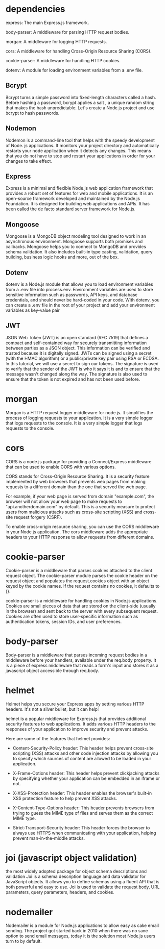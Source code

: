 # dependencies
express: The main Express.js framework.

body-parser: A middleware for parsing HTTP request bodies.

morgan: A middleware for logging HTTP requests.

cors: A middleware for handling Cross-Origin Resource Sharing (CORS).

cookie-parser: A middleware for handling HTTP cookies.

dotenv: A module for loading environment variables from a .env file.

##  Bcrypt
Bcrypt turns a simple password into fixed-length characters called a hash. Before hashing a password, bcrypt applies a salt , a unique random string that makes the hash unpredictable. Let's create a Node.js project and use bcrypt to hash passwords.

## Nodemon 
Nodemon is a command-line tool that helps with the speedy development of Node. js applications. It monitors your project directory and automatically restarts your node application when it detects any changes. This means that you do not have to stop and restart your applications in order for your changes to take effect.

## Express
Express is a minimal and flexible Node.js web application framework that provides a robust set of features for web and mobile applications. It is an open-source framework developed and maintained by the Node.js Foundation. It is designed for building web applications and APIs. It has been called the de facto standard server framework for Node.js.

## Mongoose
Mongoose is a MongoDB object modeling tool designed to work in an asynchronous environment. Mongoose supports both promises and callbacks. Mongoose helps you to connect to MongoDB and provides schema validation. It also includes built-in type casting, validation, query building, business logic hooks and more, out of the box.

## Dotenv
dotenv is a Node.js module that allows you to load environment variables from a .env file into process.env. Environment variables are used to store sensitive information such as passwords, API keys, and database credentials, and should never be hard-coded in your code.
With dotenv, you can create a .env file in the root of your project and add your environment variables as key-value pair
## JWT
JSON Web Token (JWT) is an open standard (RFC 7519) that defines a compact and self-contained way for securely transmitting information between parties as a JSON object. This information can be verified and trusted because it is digitally signed. JWTs can be signed using a secret (with the HMAC algorithm) or a public/private key pair using RSA or ECDSA. In this tutorial, we will use a secret to sign our tokens. The signature is used to verify that the sender of the JWT is who it says it is and to ensure that the message wasn't changed along the way. The signature is also used to ensure that the token is not expired and has not been used before.

# morgan 
Morgan is a HTTP request logger middleware for node.js. It simplifies the process of logging requests to your application. It is a very simple logger that logs requests to the console. It is a very simple logger that logs requests to the console.

# cors
CORS is a node.js package for providing a Connect/Express middleware that can be used to enable CORS with various options.

CORS stands for Cross-Origin Resource Sharing. It is a security feature implemented by web browsers that prevents web pages from making requests to a different domain than the one that served the web page.

For example, if your web page is served from domain "example.com", the browser will not allow your web page to make requests to "api.anotherdomain.com" by default. This is a security measure to protect users from malicious attacks such as cross-site scripting (XSS) and cross-site request forgery (CSRF).

To enable cross-origin resource sharing, you can use the CORS middleware in your Node.js application. The cors middleware adds the appropriate headers to your HTTP response to allow requests from different domains.

# cookie-parser
Cookie-parser is a middleware that parses cookies attached to the client request object. The cookie-parser module parses the cookie header on the request object and populates the request.cookies object with an object keyed by the cookie names. If the request contains no cookies, it defaults to {}.

cookie-parser is a middleware for handling cookies in Node.js applications. Cookies are small pieces of data that are stored on the client-side (usually in the browser) and sent back to the server with every subsequent request. Cookies are often used to store user-specific information such as authentication tokens, session IDs, and user preferences.

# body-parser
Body-parser is a middleware that parses incoming request bodies in a middleware before your handlers, available under the req.body property. It is a piece of express middleware that reads a form's input and stores it as a javascript object accessible through req.body.

# helmet
Helmet helps you secure your Express apps by setting various HTTP headers. It's not a silver bullet, but it can help!

helmet is a popular middleware for Express.js that provides additional security features to web applications. It adds various HTTP headers to the responses of your application to improve security and prevent attacks.

Here are some of the features that helmet provides:

- Content-Security-Policy header: This header helps prevent cross-site scripting (XSS) attacks and other code injection attacks by allowing you to specify which sources of content are allowed to be loaded in your application.

- X-Frame-Options header: This header helps prevent clickjacking attacks by specifying whether your application can be embedded in an iframe or not.

- X-XSS-Protection header: This header enables the browser's built-in XSS 
    protection feature to help prevent XSS attacks.

- X-Content-Type-Options header: This header prevents browsers from trying to guess the MIME type of files and serves them as the correct MIME type.

- Strict-Transport-Security header: This header forces the browser to always use HTTPS when communicating with your application, helping prevent man-in-the-middle attacks.

# joi (javascript object validation)
the most widely adopted package for object schema descriptions and validation
Joi is a schema description language and data validator for JavaScript objects. It allows you to define schemas using a fluent API that is both powerful and easy to use. Joi is used to validate the request body, URL parameters, query parameters, headers, and cookies. 

# nodemailer
Nodemailer is a module for Node.js applications to allow easy as cake email sending. The project got started back in 2010 when there was no sane option to send email messages, today it is the solution most Node.js users turn to by default.